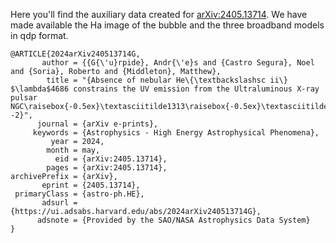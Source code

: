 Here you'll find the auxiliary data created for  [arXiv:2405.13714](https://ui.adsabs.harvard.edu/abs/2024arXiv240513714G/abstract). We have made available the Ha image of the bubble and the three broadband models in qdp format.

       
```
@ARTICLE{2024arXiv240513714G,
       author = {{G{\'u}rpide}, Andr{\'e}s and {Castro Segura}, Noel and {Soria}, Roberto and {Middleton}, Matthew},
        title = "{Absence of nebular He\{\textbackslashsc ii\} $\lambda$4686 constrains the UV emission from the Ultraluminous X-ray pulsar NGC\raisebox{-0.5ex}\textasciitilde1313\raisebox{-0.5ex}\textasciitildeX--2}",
      journal = {arXiv e-prints},
     keywords = {Astrophysics - High Energy Astrophysical Phenomena},
         year = 2024,
        month = may,
          eid = {arXiv:2405.13714},
        pages = {arXiv:2405.13714},
archivePrefix = {arXiv},
       eprint = {2405.13714},
 primaryClass = {astro-ph.HE},
       adsurl = {https://ui.adsabs.harvard.edu/abs/2024arXiv240513714G},
      adsnote = {Provided by the SAO/NASA Astrophysics Data System}
}


```
